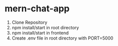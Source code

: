 # mern-chat-app

1. Clone Repository
2. npm install/start in root directory
3. npm install/start in frontend
4. Create .env file in root directory with PORT=5000
